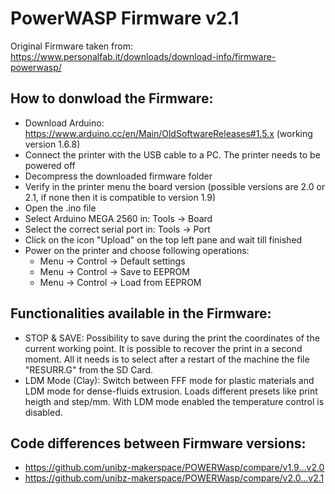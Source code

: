 # PowerWASP Firmware v2.1
Original Firmware taken from: https://www.personalfab.it/downloads/download-info/firmware-powerwasp/

## How to donwload the Firmware:
 - Download Arduino: https://www.arduino.cc/en/Main/OldSoftwareReleases#1.5.x (working version 1.6.8)
 - Connect the printer with the USB cable to a PC. The printer needs to be powered off
 - Decompress the downloaded firmware folder
 - Verify in the printer menu the board version (possible versions are 2.0 or 2.1, if none then it is compatible to version 1.9)
 - Open the .ino file
 - Select Arduino MEGA 2560 in: Tools -> Board
 - Select the correct serial port in: Tools -> Port
 - Click on the icon "Upload" on the top left pane and wait till finished
 - Power on the printer and choose following operations:
   - Menu -> Control -> Default settings
   - Menu -> Control -> Save to EEPROM
   - Menu -> Control -> Load from EEPROM

## Functionalities available in the Firmware:
 - STOP & SAVE: Possibility to save during the print the coordinates of the current working point. It is possible to recover the print in a second moment. All it needs is to select after a restart of the machine the file "RESURR.G" from the SD Card.
 - LDM Mode (Clay): Switch between FFF mode for plastic materials and LDM mode for dense-fluids extrusion. Loads different presets like print heigth and step/mm. With LDM mode enabled the temperature control is disabled.
 
## Code differences between Firmware versions:
 - https://github.com/unibz-makerspace/POWERWasp/compare/v1.9...v2.0
 - https://github.com/unibz-makerspace/POWERWasp/compare/v2.0...v2.1